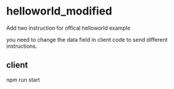 # helloworld_modified
Add two instruction for offical helloworld example

you need to change the data field in client code to send different instructions. 

## client 
npm run start


